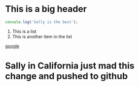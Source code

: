 # This is a big header

```javascript
console.log('Sally is the best');
```

1. This is a list
2. This is another item in the list

[google](https://google.com)

# Sally in California just mad this change and pushed to github


